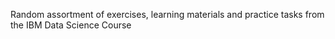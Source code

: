 Random assortment of exercises, learning materials and practice tasks from the IBM Data Science Course
